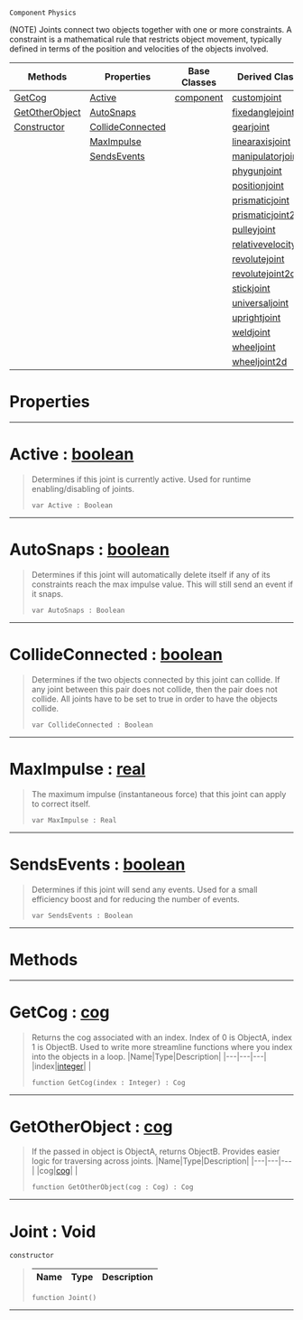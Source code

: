  `Component` `Physics`



(NOTE) Joints connect two objects together with one or more constraints. A constraint is a mathematical rule that restricts object movement, typically defined in terms of the position and velocities of the objects involved.

|Methods|Properties|Base Classes|Derived Classes|
|---|---|---|---|
|[ GetCog](https://github.com/ZilchEngine/ZilchDocs/blob/master/code_reference/class_reference/joint.markdown#getcog-zilch-engine-docum)|[ Active](https://github.com/ZilchEngine/ZilchDocs/blob/master/code_reference/class_reference/joint.markdown#active-zilch-engine-docum)|[component](https://github.com/ZilchEngine/ZilchDocs/blob/master/code_reference/class_reference/component.markdown)|[customjoint](https://github.com/ZilchEngine/ZilchDocs/blob/master/code_reference/class_reference/customjoint.markdown)|
|[ GetOtherObject](https://github.com/ZilchEngine/ZilchDocs/blob/master/code_reference/class_reference/joint.markdown#getotherobject-zilch-engi)|[ AutoSnaps](https://github.com/ZilchEngine/ZilchDocs/blob/master/code_reference/class_reference/joint.markdown#autosnaps-zilch-engine-do)| |[fixedanglejoint](https://github.com/ZilchEngine/ZilchDocs/blob/master/code_reference/class_reference/fixedanglejoint.markdown)|
|[ Constructor](https://github.com/ZilchEngine/ZilchDocs/blob/master/code_reference/class_reference/joint.markdown#joint-void)|[ CollideConnected](https://github.com/ZilchEngine/ZilchDocs/blob/master/code_reference/class_reference/joint.markdown#collideconnected-zilch-en)| |[gearjoint](https://github.com/ZilchEngine/ZilchDocs/blob/master/code_reference/class_reference/gearjoint.markdown)|
| |[ MaxImpulse](https://github.com/ZilchEngine/ZilchDocs/blob/master/code_reference/class_reference/joint.markdown#maximpulse-zilch-engine-d)| |[linearaxisjoint](https://github.com/ZilchEngine/ZilchDocs/blob/master/code_reference/class_reference/linearaxisjoint.markdown)|
| |[ SendsEvents](https://github.com/ZilchEngine/ZilchDocs/blob/master/code_reference/class_reference/joint.markdown#sendsevents-zilch-engine)| |[manipulatorjoint](https://github.com/ZilchEngine/ZilchDocs/blob/master/code_reference/class_reference/manipulatorjoint.markdown)|
| | | |[phygunjoint](https://github.com/ZilchEngine/ZilchDocs/blob/master/code_reference/class_reference/phygunjoint.markdown)|
| | | |[positionjoint](https://github.com/ZilchEngine/ZilchDocs/blob/master/code_reference/class_reference/positionjoint.markdown)|
| | | |[prismaticjoint](https://github.com/ZilchEngine/ZilchDocs/blob/master/code_reference/class_reference/prismaticjoint.markdown)|
| | | |[prismaticjoint2d](https://github.com/ZilchEngine/ZilchDocs/blob/master/code_reference/class_reference/prismaticjoint2d.markdown)|
| | | |[pulleyjoint](https://github.com/ZilchEngine/ZilchDocs/blob/master/code_reference/class_reference/pulleyjoint.markdown)|
| | | |[relativevelocityjoint](https://github.com/ZilchEngine/ZilchDocs/blob/master/code_reference/class_reference/relativevelocityjoint.markdown)|
| | | |[revolutejoint](https://github.com/ZilchEngine/ZilchDocs/blob/master/code_reference/class_reference/revolutejoint.markdown)|
| | | |[revolutejoint2d](https://github.com/ZilchEngine/ZilchDocs/blob/master/code_reference/class_reference/revolutejoint2d.markdown)|
| | | |[stickjoint](https://github.com/ZilchEngine/ZilchDocs/blob/master/code_reference/class_reference/stickjoint.markdown)|
| | | |[universaljoint](https://github.com/ZilchEngine/ZilchDocs/blob/master/code_reference/class_reference/universaljoint.markdown)|
| | | |[uprightjoint](https://github.com/ZilchEngine/ZilchDocs/blob/master/code_reference/class_reference/uprightjoint.markdown)|
| | | |[weldjoint](https://github.com/ZilchEngine/ZilchDocs/blob/master/code_reference/class_reference/weldjoint.markdown)|
| | | |[wheeljoint](https://github.com/ZilchEngine/ZilchDocs/blob/master/code_reference/class_reference/wheeljoint.markdown)|
| | | |[wheeljoint2d](https://github.com/ZilchEngine/ZilchDocs/blob/master/code_reference/class_reference/wheeljoint2d.markdown)|


 #  Properties


---  
 #  Active : [boolean](https://github.com/ZilchEngine/ZilchDocs/blob/master/code_reference/nada_base_types/boolean.markdown)

> Determines if this joint is currently active. Used for runtime enabling/disabling of joints.
> ``` lang=cpp, name=Nada
> var Active : Boolean


---  
 #  AutoSnaps : [boolean](https://github.com/ZilchEngine/ZilchDocs/blob/master/code_reference/nada_base_types/boolean.markdown)

> Determines if this joint will automatically delete itself if any of its constraints reach the max impulse value. This will still send an event if it snaps.
> ``` lang=cpp, name=Nada
> var AutoSnaps : Boolean


---  
 #  CollideConnected : [boolean](https://github.com/ZilchEngine/ZilchDocs/blob/master/code_reference/nada_base_types/boolean.markdown)

> Determines if the two objects connected by this joint can collide. If any joint between this pair does not collide, then the pair does not collide. All joints have to be set to true in order to have the objects collide.
> ``` lang=cpp, name=Nada
> var CollideConnected : Boolean


---  
 #  MaxImpulse : [real](https://github.com/ZilchEngine/ZilchDocs/blob/master/code_reference/nada_base_types/real.markdown)

> The maximum impulse (instantaneous force) that this joint can apply to correct itself.
> ``` lang=cpp, name=Nada
> var MaxImpulse : Real


---  
 #  SendsEvents : [boolean](https://github.com/ZilchEngine/ZilchDocs/blob/master/code_reference/nada_base_types/boolean.markdown)

> Determines if this joint will send any events. Used for a small efficiency boost and for reducing the number of events.
> ``` lang=cpp, name=Nada
> var SendsEvents : Boolean


---  
 #  Methods


---  
 #  GetCog : [cog](https://github.com/ZilchEngine/ZilchDocs/blob/master/code_reference/class_reference/cog.markdown)

> Returns the cog associated with an index. Index of 0 is ObjectA, index 1 is ObjectB. Used to write more streamline functions where you index into the objects in a loop.
> |Name|Type|Description|
> |---|---|---|
> |index|[integer](https://github.com/ZilchEngine/ZilchDocs/blob/master/code_reference/nada_base_types/integer.markdown)| |
> ``` lang=cpp, name=Nada
> function GetCog(index : Integer) : Cog
> ``` 


---  
 #  GetOtherObject : [cog](https://github.com/ZilchEngine/ZilchDocs/blob/master/code_reference/class_reference/cog.markdown)

> If the passed in object is ObjectA, returns ObjectB. Provides easier logic for traversing across joints.
> |Name|Type|Description|
> |---|---|---|
> |cog|[cog](https://github.com/ZilchEngine/ZilchDocs/blob/master/code_reference/class_reference/cog.markdown)| |
> ``` lang=cpp, name=Nada
> function GetOtherObject(cog : Cog) : Cog
> ``` 


---  
 #  Joint : Void

 `constructor`

> 
> |Name|Type|Description|
> |---|---|---|
> ``` lang=cpp, name=Nada
> function Joint()
> ``` 


---  
 

 